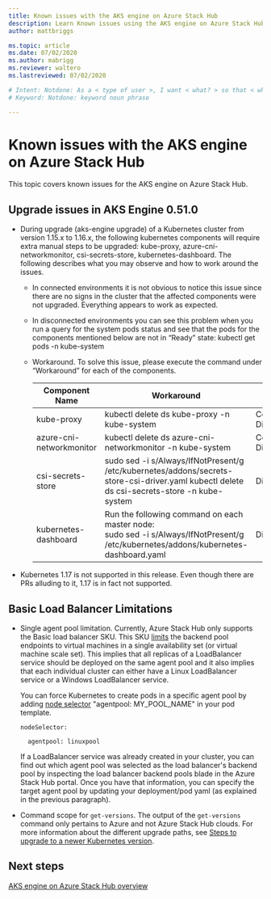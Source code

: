 ```yaml
---
title: Known issues with the AKS engine on Azure Stack Hub 
description: Learn Known issues using the AKS engine on Azure Stack Hub. 
author: mattbriggs

ms.topic: article
ms.date: 07/02/2020
ms.author: mabrigg
ms.reviewer: waltero
ms.lastreviewed: 07/02/2020

# Intent: Notdone: As a < type of user >, I want < what? > so that < why? >
# Keyword: Notdone: keyword noun phrase

---
```



# Known issues with the AKS engine on Azure Stack Hub

This topic covers known issues for the AKS engine on Azure Stack Hub.

## Upgrade issues in AKS Engine 0.51.0

* During upgrade (aks-engine upgrade) of a Kubernetes cluster from version 1.15.x to 1.16.x, the following kubernetes components will require extra manual steps to be upgraded: kube-proxy, azure-cni-networkmonitor, csi-secrets-store, kubernetes-dashboard. The following describes what you may observe and how to work around the issues.

  * In connected environments it is not obvious to notice this issue since there are no signs in the cluster that the affected components were not upgraded. Everything appears to work as expected.
  * In disconnected environments you can see this problem when you run a query for the system pods status and see that the pods for the components mentioned below are not in “Ready” state:
    kubectl get pods -n kube-system
  * Workaround. To solve this issue, please execute the command under “Workaround” for each of the components.

    |Component Name	|Workaround	|Affected Scenarios|
    |---------------|-----------|------------------|
    |kube-proxy	    | kubectl delete ds kube-proxy -n kube-system	|Connected, Disconnected |
    |azure-cni-networkmonitor	| kubectl delete ds azure-cni-networkmonitor -n kube-system	| Connected, Disconnected |
    |csi-secrets-store	|sudo sed -i s/Always/IfNotPresent/g /etc/kubernetes/addons/secrets-store-csi-driver.yaml kubectl delete ds csi-secrets-store -n kube-system | Disconnected |
    |kubernetes-dashboard |Run the following command on each master node:<br>sudo sed -i s/Always/IfNotPresent/g /etc/kubernetes/addons/kubernetes-dashboard.yaml |Disconnected |

* Kubernetes 1.17 is not supported in this release. Even though there are PRs alluding to it, 1.17 is in fact not supported.

## Basic Load Balancer Limitations

* Single agent pool limitation. Currently, Azure Stack Hub only supports the Basic load balancer SKU. This SKU [limits](https://docs.microsoft.com/azure/load-balancer/concepts-limitations#skus) the backend pool endpoints to virtual machines in a single availability set (or virtual machine scale set). This implies that all replicas of a LoadBalancer service should be deployed on the same agent pool and it also implies that each individual cluster can either have a Linux LoadBalancer service or a Windows LoadBalancer service.

  You can force Kubernetes to create pods in a specific agent pool by adding [node selector](https://kubernetes.io/docs/concepts/configuration/assign-pod-node/) "agentpool: MY_POOL_NAME" in your pod template.

      nodeSelector:

        agentpool: linuxpool

  If a LoadBalancer service was already created in your cluster, you can find out which agent pool was selected as the load balancer's backend pool by inspecting the load balancer backend pools blade in the Azure Stack Hub portal. Once you have that information, you can specify the target agent pool by updating your deployment/pod yaml (as explained in the previous paragraph).

* Command scope for `get-versions`. The output of the `get-versions` command only pertains to Azure and not Azure Stack Hub clouds. For more information about the different upgrade paths, see [Steps to upgrade to a newer Kubernetes version](azure-stack-kubernetes-aks-engine-upgrade.md#steps-to-upgrade-to-a-newer-kubernetes-version).


## Next steps 

[AKS engine on Azure Stack Hub overview](azure-stack-kubernetes-aks-engine-overview.md)
